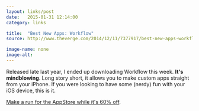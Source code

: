 ```yaml
---
layout: links/post
date:   2015-01-31 12:14:00
category: links

title:  "Best New Apps: Workflow"
source: http://www.theverge.com/2014/12/11/7377917/best-new-apps-workflow

image-name: none 
image-alt:
---
```


    
Released late last year, I ended up downloading Workflow this week. **It's mindblowing**. Long story short, it allows you to make custom apps straight from your iPhone. If you were looking to have some (nerdy) fun with your iOS device, this is it. 

[Make a run for the AppStore while it's 60% off](https://itunes.apple.com/us/app/workflow-powerful-automation/id915249334).